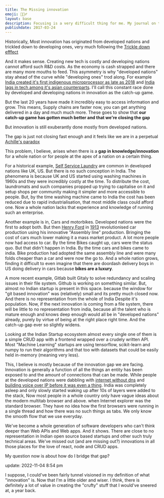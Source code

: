 ```yaml
---
title: The Missing innovation
emoji: 🕵🏻‍♂️
layout: base
description: Focusing is a very difficult thing for me. My journal on trying to learn to focus on stuff I have to instead of fibrillating a thousand different things.
publishdate: 2017-03-24
---
```


Historically, Most innovation has originated from developed nations and trickled down to developing ones, very much following the [Trickle down efffect](https://en.wikipedia.org/wiki/Trickle-down_effect)

And it makes sense. Creating new tech is costly and developing nations cannot afford such R&D costs. As the economy is cash strapped and there are many more mouths to feed. This asymmetry is why "developed nations" stay ahead of the curve while "developing ones" trod along. For example [India created it's first indigenous microprocessor as late as 2018](https://en.wikipedia.org/wiki/SHAKTI_-_Microprocessor_%26_Microcontroller) and [India lags in tech among it's asian counterparts](http://e-pao.net/epSubPageExtractor.asp?src=education.Science_and_Technology.India_lags_behind_in_research_and_development_By_Syed_Hussain). I'll call this constant race done by developed and developing nations in innovation as the catch-up game.

But the last 20 years have made it incredibly easy to access information and grow.  This means, Supply chains are faster now, you can get anything delivered in a day and much much more. These goes to show that __our catch-up game has gotten much better and that we're closing the gap__

But innovation is still exuberantly done mostly from developed nations.

The gap is just not closing fast enough and it feels like we are in a perpetual [Achille's paradox](https://www.britannica.com/topic/Achilles-paradox)

This problem, I believe, arises when there is a __gap in knowledge/innovation__ for a whole nation or for people at the apex of a nation on a certain thing.

For a historical example,  [Self Service Laundry](https://en.wikipedia.org/wiki/Self-service_laundry) are common in developed nations like UK, US. But there is no such conception in India. The phenomena is because UK and US started using washing machines in 1960s and they were incredibly costly at the time. To distribute the cost, laundromats and such companies propped up trying to capitalise on it and setup shops per community making it simpler and more accessible to people. But, by the time washing machine came to India the cost has been reduced due to rapid industrialisation, that most middle class could afford one. Now a whole nation lacks that experience and knowledge of running such an enterprise.

Another example is in, Cars and motorbikes. Developed nations were the first to adopt both. But then [Henry Ford](https://en.wikipedia.org/wiki/Henry_Ford) in [1913](https://corporate.ford.com/articles/history/moving-assembly-line.html) revolutionised car production using his innovative "Assembly line" production. Bringing the cost of cars much lower making it a mass market product. A lot more people now had access to car. By the time Bikes caught up, cars were the status quo. But that didn't happen in India. By the time cars and bikes came to india. Bike production had adopted the same assembly line and were many folds cheaper than a car and were now the go to. And a whole nation grows, finding it difficult to even imagine that there are doordash delivery boys in US doing delivery in cars because __bikes are a luxury__.

A more recent example, Gitlab built Gitaly to solve redundancy and scaling issues in their file system. Github is working on something similar. But, almost no Indian startup is present in this space. because the window for "git based innovation" was (relatively) small and its pretty much closed now. And there is no representation from the whole of India Despite it's population. Now, if the next innovation is coming from a file system, there will be little to no representation from india, because all the talent who is mature enough and knows deep enough would all be in "developed nations" already, purely by virtue of being at the right place right time. And the catch-up gap ever so slightly widens. 

Looking at the Indian Startup ecosystem almost every single one of them is a simple CRUD app with a frontend wrapped over a crudely written API. Most "Machine Learning" startups are using tensorflow, scikit-learn and numpy to run their algorithms and that too with datasets that could be easily held in-memory (meaning very less).

This, I believe is mostly because of the innovation gap we are facing. Innovation is generally a function of all the things an entity has been exposed to and the amount of connections that can be made. While people at the developed nations were dabbling  with [internet without dns](https://publib.boulder.ibm.com/tividd/td/ITWSA/ITWSA_info45/en_US/HTML/guide/r-dnsinfo.html) and [building voice over IP before it was even a thing](http://www.paulgraham.com/before.html?viewfullsite=1#:~:text=For%20example%2C%20back%20at%20Harvard%20in%20the%20mid%2090s%20a%20fellow%20grad%20student%20of%20my%20friends%20Robert%20and%20Trevor%20wrote%20his%20own%20voice%20over%20IP%20software.%20He%20didn%27t%20mean%20it%20to%20be%20a%20startup%2C%20and%20he%20never%20tried%20to%20turn%20it%20into%20one.%20He%20just). India was completely asleep and only slowly started waking up  after 10s of  layers were added to the stack, Now most people in a whole country only have vague ideas about the modern multitab browser and above. when Internet explorer was the standard browser. They have no idea how the first browsers were running in a single thread and how there was no such things as tabs. We only know the smooth flow that we use everyday.

We've become a whole generation of software developers who can't think deeper than Web APIs and Web apps. And it shows. There are close to no representation in Indian open source based startups and other such truly technical areas. We've missed out (and are missing out?) innovations in all those places for the love of react, node and CRUD apps.

My question now is about how do I bridge that gap?

update: 2022-11-04 8:54 pm 

I suppose, I could've been fairly tunnel visioned in my definition of what "innovation" is. Now that I'm a little older and wiser. I think, there is definitely a lot of value in creating the "crufty" stuff that I would've sneered at, a year back.